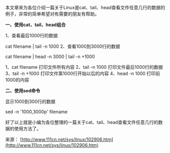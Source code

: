 本文章来为各位介绍一篇关于Linux是cat、tail、head查看文件任意几行的数据的例子，非常的简单希望对有需要的朋友有帮助。

**一、使用cat、tail、head组合**

1、查看最后1000行的数据

cat filename | tail -n 1000
2、查看1000到3000行的数据

cat filename | head -n 3000 | tail -n +1000

  1、cat filename 打印文件所有内容
  2、tail -n 1000 打印文件最后1000行的数据
  3、tail -n +1000 打印文件第1000行开始以后的内容
  4、head -n 1000 打印前1000的内容

**二、使用sed命令**

显示1000到300行的数据

sed -n '1000,3000p' filename

好了以上就是小编为各位整理的一篇关于cat、tail、head查看文件任意几行的数据的使用方法了。

来源： [http://www.111cn.net/sys/linux/102906.htm](http://www.111cn.net/sys/linux/102906.htm)